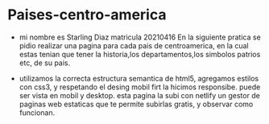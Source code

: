 # Paises-centro-america
- mi nombre es Starling Diaz matricula 20210416 
En la siguiente pratica se pidio realizar una pagina para cada pais de centroamerica, 
en la cual estas tenian que tener la historia,los departamentos,los simbolos patrios etc, de su pais.

- utilizamos la correcta estructura semantica de html5, agregamos estilos con css3, y respetando el desing mobil firt la hicimos 
  responsibe. puede ser vista en mobil y desktop. esta pagina la subi con netlify un gestor de paginas web estaticas que te permite subirlas gratis,
  y observar como funcionan.
